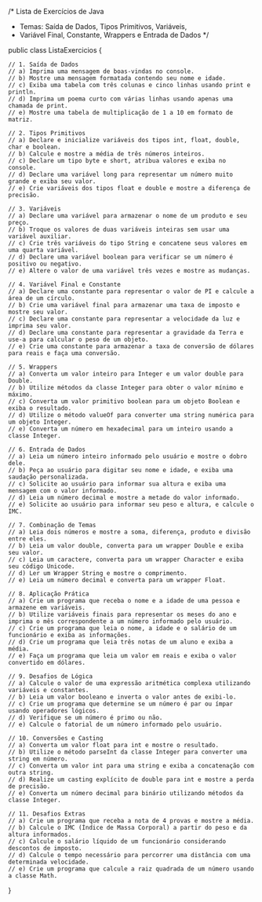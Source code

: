/* Lista de Exercícios de Java
 * Temas: Saída de Dados, Tipos Primitivos, Variáveis,
 * Variável Final, Constante, Wrappers e Entrada de Dados
 */

public class ListaExercicios {

    // 1. Saída de Dados
    // a) Imprima uma mensagem de boas-vindas no console.
    // b) Mostre uma mensagem formatada contendo seu nome e idade.
    // c) Exiba uma tabela com três colunas e cinco linhas usando print e println.
    // d) Imprima um poema curto com várias linhas usando apenas uma chamada de print.
    // e) Mostre uma tabela de multiplicação de 1 a 10 em formato de matriz.

    // 2. Tipos Primitivos
    // a) Declare e inicialize variáveis dos tipos int, float, double, char e boolean.
    // b) Calcule e mostre a média de três números inteiros.
    // c) Declare um tipo byte e short, atribua valores e exiba no console.
    // d) Declare uma variável long para representar um número muito grande e exiba seu valor.
    // e) Crie variáveis dos tipos float e double e mostre a diferença de precisão.

    // 3. Variáveis
    // a) Declare uma variável para armazenar o nome de um produto e seu preço.
    // b) Troque os valores de duas variáveis inteiras sem usar uma variável auxiliar.
    // c) Crie três variáveis do tipo String e concatene seus valores em uma quarta variável.
    // d) Declare uma variável boolean para verificar se um número é positivo ou negativo.
    // e) Altere o valor de uma variável três vezes e mostre as mudanças.

    // 4. Variável Final e Constante
    // a) Declare uma constante para representar o valor de PI e calcule a área de um círculo.
    // b) Crie uma variável final para armazenar uma taxa de imposto e mostre seu valor.
    // c) Declare uma constante para representar a velocidade da luz e imprima seu valor.
    // d) Declare uma constante para representar a gravidade da Terra e use-a para calcular o peso de um objeto.
    // e) Crie uma constante para armazenar a taxa de conversão de dólares para reais e faça uma conversão.

    // 5. Wrappers
    // a) Converta um valor inteiro para Integer e um valor double para Double.
    // b) Utilize métodos da classe Integer para obter o valor mínimo e máximo.
    // c) Converta um valor primitivo boolean para um objeto Boolean e exiba o resultado.
    // d) Utilize o método valueOf para converter uma string numérica para um objeto Integer.
    // e) Converta um número em hexadecimal para um inteiro usando a classe Integer.

    // 6. Entrada de Dados
    // a) Leia um número inteiro informado pelo usuário e mostre o dobro dele.
    // b) Peça ao usuário para digitar seu nome e idade, e exiba uma saudação personalizada.
    // c) Solicite ao usuário para informar sua altura e exiba uma mensagem com o valor informado.
    // d) Leia um número decimal e mostre a metade do valor informado.
    // e) Solicite ao usuário para informar seu peso e altura, e calcule o IMC.

    // 7. Combinação de Temas
    // a) Leia dois números e mostre a soma, diferença, produto e divisão entre eles.
    // b) Leia um valor double, converta para um wrapper Double e exiba seu valor.
    // c) Leia um caractere, converta para um wrapper Character e exiba seu código Unicode.
    // d) Ler um Wrapper String e mostre o comprimento.
    // e) Leia um número decimal e converta para um wrapper Float.

    // 8. Aplicação Prática
    // a) Crie um programa que receba o nome e a idade de uma pessoa e armazene em variáveis.
    // b) Utilize variáveis finais para representar os meses do ano e imprima o mês correspondente a um número informado pelo usuário.
    // c) Crie um programa que leia o nome, a idade e o salário de um funcionário e exiba as informações.
    // d) Crie um programa que leia três notas de um aluno e exiba a média.
    // e) Faça um programa que leia um valor em reais e exiba o valor convertido em dólares.

    // 9. Desafios de Lógica
    // a) Calcule o valor de uma expressão aritmética complexa utilizando variáveis e constantes.
    // b) Leia um valor booleano e inverta o valor antes de exibi-lo.
    // c) Crie um programa que determine se um número é par ou ímpar usando operadores lógicos.
    // d) Verifique se um número é primo ou não.
    // e) Calcule o fatorial de um número informado pelo usuário.

    // 10. Conversões e Casting
    // a) Converta um valor float para int e mostre o resultado.
    // b) Utilize o método parseInt da classe Integer para converter uma string em número.
    // c) Converta um valor int para uma string e exiba a concatenação com outra string.
    // d) Realize um casting explícito de double para int e mostre a perda de precisão.
    // e) Converta um número decimal para binário utilizando métodos da classe Integer.

    // 11. Desafios Extras
    // a) Crie um programa que receba a nota de 4 provas e mostre a média.
    // b) Calcule o IMC (Índice de Massa Corporal) a partir do peso e da altura informados.
    // c) Calcule o salário líquido de um funcionário considerando descontos de imposto.
    // d) Calcule o tempo necessário para percorrer uma distância com uma determinada velocidade.
    // e) Crie um programa que calcule a raiz quadrada de um número usando a classe Math.
}